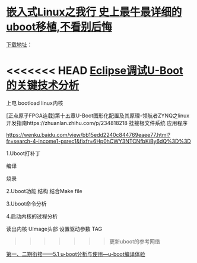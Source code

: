 # [嵌入式Linux之我行 史上最牛最详细的uboot移植,不看别后悔](https://wenku.baidu.com/view/2901686eb84ae45c3b358c1d.html)
[下载地址](https://ftp.denx.de/pub/u-boot/u-boot-2021.04-rc2.tar.bz2)：

<<<<<<< HEAD
[Eclipse调试U-Boot的关键技术分析](https://max.book118.com/html/2019/0404/6003123132002021.shtm)
=======
上电
bootload 
linux内核

[正点原子FPGA连载]第十五章U-Boot图形化配置及其原理-领航者ZYNQ之linux开发指南https://zhuanlan.zhihu.com/p/234818218
挂接根文件系统
应用程序

https://wenku.baidu.com/view/bb15edd2240c844769eaee77.html?fr=search-4-income1-psrec1&fixfr=6Hp0hCWY3NTCNfbKiBy6dQ%3D%3D


1.Uboot打补丁


编译


烧录



2.Uboot功能   结构   结合Make file


3.Uboot命令分析



4.启动内核的过程分析


读出内核
UImage头部
设置驱动参数  TAG









>>>>>>> 更新uboot的参考网络

[第一、二期衔接——5.1 u-boot分析与使用—u-boot编译体验](https://www.pianshen.com/article/38981460836/)